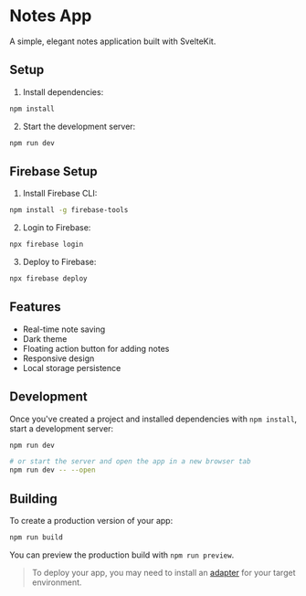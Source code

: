 # Notes App

A simple, elegant notes application built with SvelteKit.

## Setup

1. Install dependencies:
```bash
npm install
```

2. Start the development server:
```bash
npm run dev
```

## Firebase Setup

1. Install Firebase CLI:
```bash
npm install -g firebase-tools
```

2. Login to Firebase:
```bash
npx firebase login
```

3. Deploy to Firebase:
```bash
npx firebase deploy
```

## Features

- Real-time note saving
- Dark theme
- Floating action button for adding notes
- Responsive design
- Local storage persistence

## Development

Once you've created a project and installed dependencies with `npm install`, start a development server:

```bash
npm run dev

# or start the server and open the app in a new browser tab
npm run dev -- --open
```

## Building

To create a production version of your app:

```bash
npm run build
```

You can preview the production build with `npm run preview`.

> To deploy your app, you may need to install an [adapter](https://svelte.dev/docs/kit/adapters) for your target environment.
